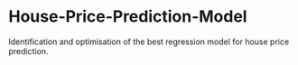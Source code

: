 # House-Price-Prediction-Model
Identification and optimisation of the best regression model for house price prediction.
